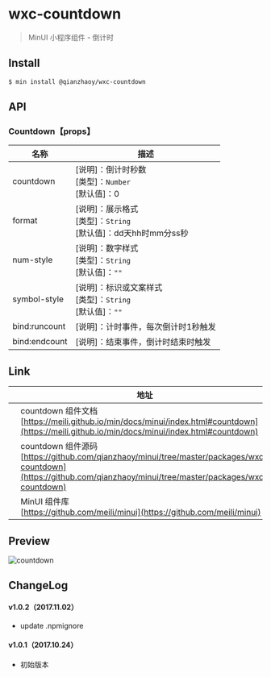 # wxc-countdown

> MinUI 小程序组件 - 倒计时

## Install

``` bash
$ min install @qianzhaoy/wxc-countdown
```


## API

### Countdown【props】

| 名称      | 描述      |
|-----------|-----------|
| countdown | [说明]：倒计时秒数<br>[类型]：`Number`<br>[默认值]：0|
| format | [说明]：展示格式<br>[类型]：`String`<br>[默认值]：dd天hh时mm分ss秒 |
| num-style | [说明]：数字样式<br>[类型]：`String`<br>[默认值]：`""`|
| symbol-style | [说明]：标识或文案样式<br>[类型]：`String`<br>[默认值]：`""` |
| bind:runcount | [说明]：计时事件，每次倒计时1秒触发 |
| bind:endcount | [说明]：结束事件，倒计时结束时触发 |

## Link
||地址|
|--|---|
||countdown 组件文档 <br> [https://meili.github.io/min/docs/minui/index.html#countdown](https://meili.github.io/min/docs/minui/index.html#countdown)<br>|
||countdown 组件源码 <br> [https://github.com/qianzhaoy/minui/tree/master/packages/wxc-countdown](https://github.com/qianzhaoy/minui/tree/master/packages/wxc-countdown)<br>|
||MinUI 组件库 <br> [https://github.com/meili/minui](https://github.com/meili/minui) <br>|

## Preview
![countdown](https://s10.mogucdn.com/mlcdn/c45406/171107_34c43132g11j166hficgei36665aa_480x480.jpg_225x999.jpg)

##  ChangeLog

#### v1.0.2（2017.11.02）

- update .npmignore

#### v1.0.1（2017.10.24）

- 初始版本
